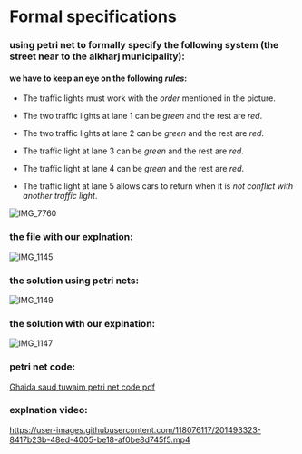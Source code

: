# Formal specifications
### using petri net to formally specify the following system (the street near to the  alkharj municipality): 
#### we have to keep an eye on the following ***rules***:

- The traffic lights must work with the *order* mentioned in the picture.

- The two traffic lights at lane 1 can be *green* and the rest are *red*.

- The two traffic lights at lane 2 can be *green* and the rest are *red*.

- The traffic light at lane 3 can be *green* and the rest are *red*.

- The traffic light at lane 4 can be *green* and the rest are *red*.

- The traffic light at lane 5 allows cars to return when it is *not conflict with another traffic light*.

![IMG_7760](https://user-images.githubusercontent.com/118076117/201492859-a92f0a69-8dd5-4fee-a3d0-2f1b8a7fda6c.jpeg)
### the file with our explnation:
![IMG_1145](https://user-images.githubusercontent.com/118076117/201492901-b4853367-557c-4c61-a6fd-05ac2aa0752e.jpeg)
### the solution using petri nets:
![IMG_1149](https://user-images.githubusercontent.com/118076117/201496234-109cd337-abb1-46f2-8678-9a5c1009d124.jpeg)
### the solution with our explnation:
![IMG_1147](https://user-images.githubusercontent.com/118076117/201493023-81aa6548-a7ee-48ab-a182-fdbde7a17b5c.jpeg)
### petri net code:
[Ghaida saud tuwaim petri net code.pdf](https://github.com/psau-edu-sa/se3131-article-ghaidaSaud/files/9995860/Ghaida.saud.tuwaim.petri.net.code.pdf)
### explnation video:
https://user-images.githubusercontent.com/118076117/201493323-8417b23b-48ed-4005-be18-af0be8d745f5.mp4



